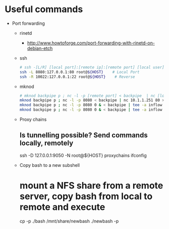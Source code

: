 # Useful commands
- Port forwarding
  - rinetd
    - http://www.howtoforge.com/port-forwarding-with-rinetd-on-debian-etch

  - ssh
    ~~~sh
    # ssh -[L/R] [local port]:[remote ip]:[remote port] [local user]@[local ip]
    ssh -L 8080:127.0.0.1:80 root@${HOST}    # Local Port
    ssh -R 10022:127.0.0.1:22 root@${HOST}    # Reverse
    ~~~

  - mknod
    ~~~sh
    # mknod backpipe p ; nc -l -p [remote port] < backpipe  | nc [local IP] [local port] >backpipe
    mknod backpipe p ; nc -l -p 8080 < backpipe | nc 10.1.1.251 80 >backpipe    # Port Relay
    mknod backpipe p ; nc -l -p 8080 0 & < backpipe | tee -a inflow | nc localhost 80 | tee -a outflow 1>backpipe    # Proxy (Port 80 to 8080)
    mknod backpipe p ; nc -l -p 8080 0 & < backpipe | tee -a inflow | nc localhost 80 | tee -a outflow & 1>backpipe    # Proxy monitor (Port 80 to 8080)
    ~~~

  - Proxy chains
    ## Is tunnelling possible? Send commands locally, remotely
    ssh -D 127.0.0.1:9050 -N root@${HOST}
    proxychains ifconfig


  - Copy bash to a new subshell
    # mount a NFS share from a remote server, copy bash from local to remote and execute
    cp -p ./bash /mnt/share/newbash
    ./newbash -p
